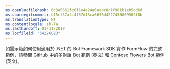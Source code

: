 ```yaml
---
ms.openlocfilehash: 6c3a5661fc0f1e4e24a6aabc8c1f981b1eb5dd6d
ms.sourcegitcommit: b15cf37afc4f57d13ca6636d4227433809562f8b
ms.translationtype: HT
ms.contentlocale: zh-TW
ms.lasthandoff: 01/11/2019
ms.locfileid: "54226023"
---
```

如需示範如何使用適用於 .NET 的 Bot Framework SDK 實作 FormFlow 的完整範例，請參閱 GitHub 中的<a href="https://aka.ms/v3-cs-core-multiDialogs" target="_blank">多對話 Bot 範例</a> \(英文\) 和 <a href="https://aka.ms/v3-cs-demo-contosoFlowers" target="_blank">Contoso Flowers Bot 範例</a> \(英文\)。

